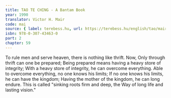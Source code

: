 ```yaml
---
title: TAO TE CHING - A Bantam Book
year: 1990
translator: Victor H. Mair
code: mai
source: { label: terebess.hu, url: https://terebess.hu/english/tao/mair.html }
isbn: 978-0-307-43463-0
part: 2
chapter: 59
---
```


To rule men and serve heaven, there is nothing like thrift.
Now,
Only through thrift can one be prepared;
Being prepared means having a heavy store of integrity;
With a heavy store of integrity, he can overcome everything.
Able to overcome everything, no one knows his limits;
If no one knows his limits, he can have the kingdom;
Having the mother of the kingdom, he can long endure.
This is called "sinking roots firm and deep, the Way of long life and lasting vision."
